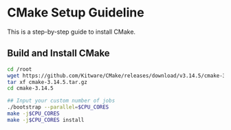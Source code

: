 # CMake Setup Guideline
This is a step-by-step guide to install CMake.

## Build and Install CMake

```sh
cd /root
wget https://github.com/Kitware/CMake/releases/download/v3.14.5/cmake-3.14.5.tar.gz
tar xf cmake-3.14.5.tar.gz
cd cmake-3.14.5

## Input your custom number of jobs
./bootstrap --parallel=$CPU_CORES
make -j$CPU_CORES
make -j$CPU_CORES install
```

